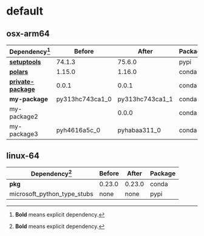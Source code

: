 # default

## osx-arm64

|Dependency[^1]|Before|After|Package|
|-|-|-|-|
|[**setuptools**](https://pypi.org/project/setuptools)|74.1.3|75.6.0|pypi|
|[**polars**](https://prefix.dev/channels/conda-forge/packages/polars)|1.15.0|1.16.0|conda|
|[**private-package**](https://prefix.dev/channels/setup-pixi-test/packages/private-package)|0.0.1|0.0.1|conda|
|**my-package**|py313hc743ca1_0|py313hc743ca1_1|conda|
|my-package2||0.0.0|conda|
|my-package3|pyh4616a5c_0|pyhabaa311_0|conda|

## linux-64

|Dependency[^1]|Before|After|Package|
|-|-|-|-|
|**pkg**|0.23.0|0.23.0|conda|
|microsoft_python_type_stubs|none|none|pypi|

[^1]: **Bold** means explicit dependency.
[^2]: Dependency got downgraded.
